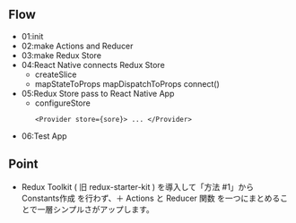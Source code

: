 ## Flow
* 01:init
* 02:make Actions and Reducer
* 03:make Redux Store
* 04:React Native connects Redux Store
  * createSlice
  * mapStateToProps mapDispatchToProps connect()
* 05:Redux Store pass to React Native App
  * configureStore
    ```
    <Provider store={sore}> ... </Provider>
    ```
* 06:Test App

## Point
* Redux Toolkit ( 旧 redux-starter-kit ) を導入して「方法 #1」から Constants作成 を行わず、＋ Actions と Reducer 関数 を一つにまとめることで一層シンプルさがアップします。
